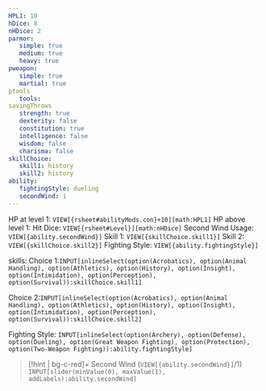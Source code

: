 ```yaml
---
HPL1: 10
hDice: 8
nHDice: 2
parmor:
   simple: true
   medium: true
   heavy: true
pweapon:
   simple: true
   martial: true
ptools
   tools:
savingThrows
   strength: true
   dexterity: false
   constitution: true
   intelligence: false
   wisdom: false
   charisma: false
skillChoice:
   skill1: history
   skill2: history
ability:
   fightingStyle: dueling
   secondWind: 1
---
```


HP at level 1: `VIEW[{rsheet#abilityMods.con}+10][math:HPL1]`
HP above level 1: 
Hit Dice: `VIEW[{rsheet#Level}][math:nHDice]`
Second Wind Usage: `VIEW[{ability.secondWind}]`
Skill 1: `VIEW[{skillChoice.skill1}]`
Skill 2: `VIEW[{skillChoice.skill2}]`
Fighting Style: `VIEW[{ability.fightingStyle}]`

skills:
Choice 1:`INPUT[inlineSelect(option(Acrobatics), option(Animal Handling), option(Athletics), option(History), option(Insight), option(Intimidation), option(Perception), option(Survival)):skillChoice.skill1]`

Choice 2:`INPUT[inlineSelect(option(Acrobatics), option(Animal Handling), option(Athletics), option(History), option(Insight), option(Intimidation), option(Perception), option(Survival)):skillChoice.skill2]`

Fighting Style: `INPUT[inlineSelect(option(Archery), option(Defense), option(Dueling), option(Great Weapon Fighting), option(Protection), option(Two-Weapon Fighting)):ability.fightingStyle]`


>[!hint | bg-c-red]+ Second Wind (`VIEW[{ability.secondWind}]`/1) `INPUT[slider(minValue(0), maxValue(1), addLabels):ability.secondWind]`







